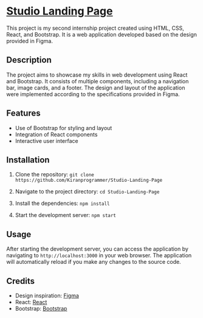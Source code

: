# [Studio Landing Page](https://studio-landing-page-webapp.netlify.app)

This project is my second internship project created using HTML, CSS, React, and Bootstrap. It is a web application developed based on the design provided in Figma.

## Description

The project aims to showcase my skills in web development using React and Bootstrap. It consists of multiple components, including a navigation bar, image cards, and a footer. The design and layout of the application were implemented according to the specifications provided in Figma.

## Features

- Use of Bootstrap for styling and layout
- Integration of React components
- Interactive user interface

## Installation

1. Clone the repository:
   `git clone https://github.com/Kiranprogrammer/Studio-Landing-Page`

2. Navigate to the project directory:
   `cd Studio-Landing-Page`

3. Install the dependencies:
   `npm install`

4. Start the development server:
   `npm start`

## Usage

After starting the development server, you can access the application by navigating to `http://localhost:3000` in your web browser. The application will automatically reload if you make any changes to the source code.

## Credits

- Design inspiration: [Figma](<https://www.figma.com/file/ljVPF7F7Dhk1hIWbJ4DCf6/Studio-Design-Landin-Page-(Community)?type=design&node-id=0-1&mode=design&t=YcsClyuMZUqpkgQB-0>)
- React: [React](https://reactjs.org)
- Bootstrap: [Bootstrap](https://getbootstrap.com)
